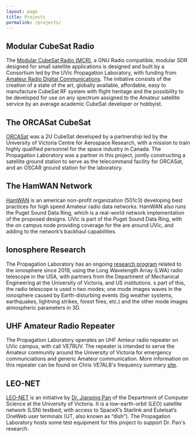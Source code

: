 ```yaml
---
layout: page
title: Projects
permalink: /projects/
---
```

## Modular CubeSat Radio

The [Modular CubeSat Radio (MCR)](https://www.propagationlab.ca/opensource/), a GNU Radio compatible, modular SDR designed for small satellite applications is designed and built by a Consortium led by the UVic Propagation Laboratory, with funding from [Amateur Radio Digital Communications](https://www.ardc.net/apply/grants/). The initiative consists of the creation of a state of the art, globally available, affordable, easy to manufacture CubeSat RF system with flight heritage and the possibility to be developed for use on any spectrum assigned to the Amateur satellite service by an average academic CubeSat developer or hobbyist. 

<!-- ## The Skya'anaSat CubeSat

The Propagation Laboratory is partnering with UVic CfAR and UVSD to for the development of a 3U CubeSat named [Skya'anaSat](https://www.skyaanasat.ca/), with an Amateur radio and ionospheric science mission. The spacecraft will carry a number of Amateur radio experiments, as well as a radio beacon to allow the lab’s ionospheric research project to be extended to transionospheric sounding. The RF system which will serve as the payload of this mission will be the first flight of the Modular CubeSat Radio. -->

## The ORCASat CubeSat

[ORCASat](https://www.orcasat.ca) was a 2U CubeSat developed by a partnership led by the University of Victoria Centre for Aerospace Research, with a mission to train highly qualified personnel for the space industry in Canada. The Propagation Laboratory was a partner in this project, jointly constructing a satellite ground station to serve as the telecommand facility for ORCASat, and an OSCAR ground station for the laboratory. 

## The HamWAN Network

[HamWAN](https://hamwan.org) is an american non-profit organization (501c3) developing best practices for high speed Amateur radio data networks. HamWAN also runs the Puget Sound Data Ring, which is a real-world network implementation of the proposed designs. UVic is part of the Puget Sound Data Ring, with the on campus node providing coverage for the are around UVic, and adding to the network’s backhaul capabilities.

## Ionosphere Research

The Propagation Laboratory has an ongoing [research program](https://leo.phys.unm.edu/~lwa/obssched.html) related to the ionosphere since 2019, using the Long Wavelength Array (LWA) radio telescope in the USA, with partners from the Department of Mechanical Engineering at the University of Victoria, and US institutions. s part of this, the radio telescope is used n two modes; one mode images waves in the ionosphere caused by Earth-disturbing events (big weather systems, earthquakes, lightning strikes, forest fires, etc.) and the other mode images atmospheric parameters in 3D.

## UHF Amateur Radio Repeater

The Propagation Laboratory operates an UHF Amteur radio repeater on UVic campus, with call VE7RUV. The repeater is intended to serve the Amateur community around the University of Victoria for emergency communciations and generic Amateur communication. More information on this repeater can be found on Chris VE7ALB's frequency summary [site](https://ve7alb.ca/?page=frequencies).

## LEO-NET

[LEO-NET](https://onlineacademiccommunity.uvic.ca/starlink/) is an initiative by [Dr. Jianping Pan](https://www.uvic.ca/ecs/computerscience/people/faculty/profiles/pan-jianping.php) of the Department of Computer Science at the University of Victoria. It is a low-earth-orbit (LEO) satellite network (LSN) testbed, with access to SpaceX’s Starlink and Eutelsat’s OneWeb user terminals (UT, also known as “dish”). The Propagation Laboratory hosts some test equipment for this project to support Dr. Pan's research.
